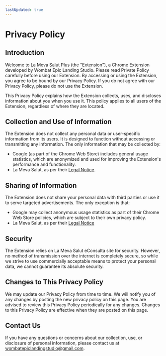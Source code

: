 ```yaml
---
lastUpdated: true
---
```


# Privacy Policy

## Introduction

Welcome to La Meva Salut Plus (the "Extension"), a Chrome Extension developed by Wombat Epic Landing Studio. Please read Private Policy carefully before using our Extension. By accessing or using the Extension, you agree to be bound by our Privacy Policy. If you do not agree with our Privacy Policy, please do not use the Extension.

This Privacy Policy explains how the Extension collects, uses, and discloses information about you when you use it. This policy applies to all users of the Extension, regardless of where they are located.

## Collection and Use of Information

The Extension does not collect any personal data or user-specific information from its users. It is designed to function without accessing or transmitting any information. The only information that may be collected by:
- Google (as part of the Chrome Web Store) includes general usage statistics, which are anonymized and used for improving the Extension's performance and functionality.
- La Meva Salut, as per their [Legal Notice](https://lamevasalut.gencat.cat/es/web/cps/avis-legal).

## Sharing of Information

The Extension does not share your personal data with third parties or use it to serve targeted advertisements. The only exception is that:
- Google may collect anonymous usage statistics as part of their Chrome Web Store policies, which are subject to their own privacy policy.
- La Meva Salut, as per their [Legal Notice](https://lamevasalut.gencat.cat/es/web/cps/avis-legal)

## Security

The Extension relies on La Meva Salut eConsulta site for security. However, no method of transmission over the internet is completely secure, so while we strive to use commercially acceptable means to protect your personal data, we cannot guarantee its absolute security.

## Changes to This Privacy Policy

We may update our Privacy Policy from time to time. We will notify you of any changes by posting the new privacy policy on this page. You are advised to review this Privacy Policy periodically for any changes. Changes to this Privacy Policy are effective when they are posted on this page.

## Contact Us

If you have any questions or concerns about our collection, use, or disclosure of personal information, please contact us at wombatepiclandingstudio@gmail.com.